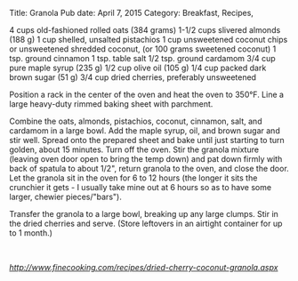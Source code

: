 Title: Granola
Pub date: April 7, 2015
Category: Breakfast, Recipes, 

<div class="ingredients">

4 cups old-fashioned rolled oats (384 grams)
1-1/2 cups slivered almonds (188 g)
1 cup shelled, unsalted pistachios
1 cup unsweetened coconut chips or unsweetened shredded coconut, (or 100 grams sweetened coconut)
1 tsp. ground cinnamon
1 tsp. table salt
1/2 tsp. ground cardamom
3/4 cup pure maple syrup (235 g)
1/2 cup olive oil (105 g)
1/4 cup packed dark brown sugar (51 g)
3/4 cup dried cherries, preferably unsweetened

Position a rack in the center of the oven and heat the oven to 350°F. Line a large heavy-duty rimmed baking sheet with parchment.

Combine the oats, almonds, pistachios, coconut, cinnamon, salt, and cardamom in a large bowl. Add the maple syrup, oil, and brown sugar and stir well. Spread onto the prepared sheet and bake until just starting to turn golden, about 15 minutes. Turn off the oven. Stir the granola mixture (leaving oven door open to bring the temp down) and pat down firmly with back of spatula to about 1/2", return granola to the oven, and close the door. Let the granola sit in the oven for 6 to 12 hours (the longer it sits the crunchier it gets - I usually take mine out at 6 hours so as to have some larger, chewier pieces/"bars").

Transfer the granola to a large bowl, breaking up any large clumps. Stir in the dried cherries and serve. (Store leftovers in an airtight container for up to 1 month.)

&nbsp;

<em>http://www.finecooking.com/recipes/dried-cherry-coconut-granola.aspx</em>

</div>